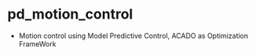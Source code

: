 # pd_motion_control
- Motion control using Model Predictive Control, ACADO as Optimization FrameWork

